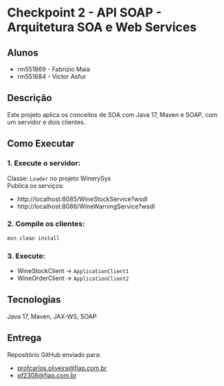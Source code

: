 # Checkpoint 2 - API SOAP - Arquitetura SOA e Web Services

## Alunos
- rm551869 - Fabrizio Maia  
- rm551684 - Victor Asfur

## Descrição
Este projeto aplica os conceitos de SOA com Java 17, Maven e SOAP, com um servidor e dois clientes.

## Como Executar

### 1. Execute o servidor:
Classe: `Loader` no projeto WinerySys  
Publica os serviços:
- http://localhost:8085/WineStockService?wsdl
- http://localhost:8086/WineWarningService?wsdl

### 2. Compile os clientes:
```bash
mvn clean install
```

### 3. Execute:
- WineStockClient → `ApplicationClient1`
- WineOrderClient → `ApplicationClient2`

## Tecnologias
Java 17, Maven, JAX-WS, SOAP

## Entrega
Repositório GitHub enviado para:
- profcarlos.oliveira@fiap.com.br
- pf2308@fiap.com.br
